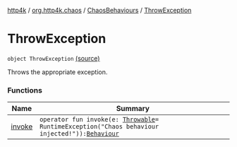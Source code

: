 [http4k](../../../index.md) / [org.http4k.chaos](../../index.md) / [ChaosBehaviours](../index.md) / [ThrowException](./index.md)

# ThrowException

`object ThrowException` [(source)](https://github.com/http4k/http4k/blob/master/http4k-testing-chaos/src/main/kotlin/org/http4k/chaos/ChaosBehaviours.kt#L66)

Throws the appropriate exception.

### Functions

| Name | Summary |
|---|---|
| [invoke](invoke.md) | `operator fun invoke(e: `[`Throwable`](https://kotlinlang.org/api/latest/jvm/stdlib/kotlin/-throwable/index.html)` = RuntimeException("Chaos behaviour injected!")): `[`Behaviour`](../../-behaviour.md) |
